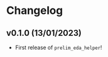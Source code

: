 # Changelog

<!--next-version-placeholder-->

## v0.1.0 (13/01/2023)

- First release of `prelim_eda_helper`!